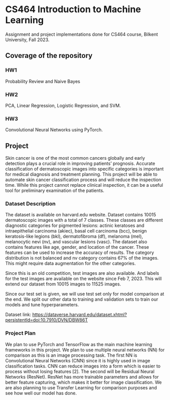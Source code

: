 # CS464 Introduction to Machine Learning
Assignment and project implementations done for CS464 course, Bilkent University, Fall 2023.

## Coverage of the repository

### HW1
Probability Review and Naive Bayes

### HW2
PCA, Linear Regression, Logistic Regression, and SVM.

### HW3
Convolutional Neural Networks using PyTorch.

## Project

Skin cancer is one of the most common cancers globally and early detection plays a crucial role in improving patients’ prognosis. Accurate classification of dermatoscopic images into specific categories is important for medical diagnosis and treatment planning. This project will be able to automate skin cancer classification process and will reduce the inspection time. While this project cannot replace clinical inspection, it can be a useful tool for preliminary examination of the patients.

### Dataset Description

The dataset is available on harvard.edu website. Dataset contains 10015 dermatoscopic images with a total of 7 classes. These classes are different diagnostic categories for pigmented lesions: actinic keratoses and intraepithelial carcinoma (akiec), basal cell carcinoma (bcc), benign keratosis-like legions (bkl), dermatofibroma (df), melanoma (mel), melanocytic nevi (nv), and vascular lesions (vasc). The dataset also contains features like age, gender, and location of the cancer. These features can be used to increase the accuracy of results. The category distribution is not balanced and nv category contains 67% of the images. This might require data augmentation for the other categories.

Since this is an old competition, test images are also available. And labels for the test images are available on the website since Feb 7, 2023. This will extend our dataset from 10015 images to 11525 images.

Since our test set is given, we will use test set only for model comparison at the end. We split our other data to training and validation sets to train our models and tune hyperparameters.

Dataset link:
https://dataverse.harvard.edu/dataset.xhtml?persistentId=doi:10.7910/DVN/DBW86T

### Project Plan

We plan to use PyTorch and TensorFlow as the main machine learning frameworks in this project. We plan to use multiple neural networks (NN) for comparison as this is an image processing task. The first NN is Convolutional Neural Networks (CNN) since it is highly used in image classification tasks. CNN can reduce images into a form which is easier to process without losing features [2]. The second will be Residual Neural Networks (ResNet). ResNet has more trainable parameters and allows for better feature capturing, which makes it better for image classification. We are also planning to use Transfer Learning for comparison purposes and see how well our model has done.

